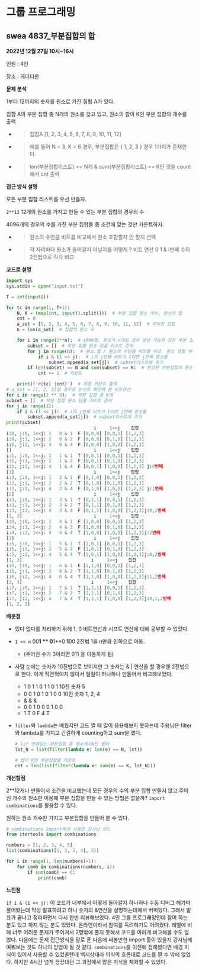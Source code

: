 # **그룹 프로그래밍**

## swea 4837_부분집합의 합

**2022년 12월 27일 10시~16시**

인원 : 4인

장소 : 게더타운

**문제 분석**

1부터 12까지의 숫자를 원소로 가진 집합 A가 있다.

집합 A의 부분 집합 중 N개의 원소를 갖고 있고, 원소의 합이 K인 부분 집합의 개수를 출력

- > 집합A [1, 2, 3, 4, 5, 6, 7, 8, 9, 10, 11, 12]

- > 예를 들어 N = 3, K = 6 경우, 부분집합은 { 1, 2, 3 } 경우 1가지가 존재한다.

- > len(부분집합리스트) == N개 & sum(부분집합리스트) == K인 것을 count해서 cnt 출력

**접근 방식 설명**

모든 부분 집합 리스트를 우선 만들자.

`2**12` 12개의 원소를 가지고 만들 수 있는 부분 집합의 경우의 수

4096개의 경우의 수를 가진 부분 집합들 중 조건에 맞는 것만 카운트하자.

- > 원소의 수만큼 비트를 비교해서 원소 포함할지 안 할지 선택

- > 각 자리마다 원소가 들어갈지 아닐지를 어떻게 ? 비트 연산 0 1 & i번째 수의 2진법으로 각각 비교

**코드로 설명**

```python
import sys
sys.stdin = open('input.txt')

T = int(input())

for tc in range(1, T+1):
    N, K = (map(int, input().split()))  # 부분 집합 원소 개수, 원소의 합
    cnt = 0
    a_set = [1, 2, 3, 4, 5, 6, 7, 8, 9, 10, 11, 12]  # 주어진 집합
    n = len(a_set)  # 집합의 원소 수

    for i in range(2**n):  # 4096행. 원소가 n개일 경우 생성 가능한 모든 부분 집합의 개수
        subset = []  # 부분 집합 원소 담을 리스트 준비
        for j in range(n):  # 원소.열 / 원소의 수만큼 비트를 비교. 원소 포함 여부 판단
            if i & (1 << j):  # i의 j번째 비트가 1이면 j번째 원소를
                subset.append(a_set[j])  # subset리스트에 추가
        if len(subset) == N and sum(subset) == K:  # 완성된 부분집합의 원소개수가 N이며 원소합이 K일 경우
            cnt += 1  # 카운트

    print(f'#{tc} {cnt}')  # 최종 카운트 출력
# a_set = [1, 2, 3]일 경우로 눈으로 확인해 본 비트연산
for i in range(2 ** 3):  # 부분 집합 총 8개
subset = []  # 부분 집합 원소 담을 리스트 준비
for j in range(3):  
    if i & (1 << j):  # i의 j번째 비트가 1이면 j번째 원소를
        subset.append(a_set[j])  # subset리스트에 추가
print(subset)
                                 i     1<<j    집합
i:0, j:0, 1<<j: 1   0 & 1  F [0,0,0] [0,0,1] [1,2,3]
i:0, j:1, 1<<j: 2   0 & 2  F [0,0,0] [0,1,0] [1,2,3]
i:0, j:2, 1<<j: 4   0 & 4  F [0,0,0] [1,0,0] [1,2,3]
[]                               i     1<<j    집합
i:1, j:0, 1<<j: 1   1 & 1  T [0,0,1] [0,0,1] [1,2,3]
i:1, j:1, 1<<j: 2   1 & 2  F [0,0,1] [0,1,0] [1,2,3]
i:1, j:2, 1<<j: 4   1 & 4  F [0,0,1] [1,0,0] [1,2,3] j:0번째
[1]                              i     1<<j    집합
i:2, j:0, 1<<j: 1   2 & 1  F [0,1,0] [0,0,1] [1,2,3]
i:2, j:1, 1<<j: 2   2 & 2  T [0,1,0] [0,1,0] [1,2,3]
i:2, j:2, 1<<j: 4   2 & 4  F [0,1,0] [1,0,0] [1,2,3] j:1번째
[2]                              i     1<<j    집합
i:3, j:0, 1<<j: 1   3 & 1  T [0,1,1] [0,0,1] [1,2,3]
i:3, j:1, 1<<j: 2   3 & 2  T [0,1,1] [0,1,0] [1,2,3]
i:3, j:2, 1<<j: 4   3 & 4  F [0,1,1] [1,0,0] [1,2,3]j:0,1번째
[1, 2]                           i     1<<j    집합
i:4, j:0, 1<<j: 1   4 & 1  F [1,0,0] [0,0,1] [1,2,3]
i:4, j:1, 1<<j: 2   4 & 2  F [1,0,0] [0,1,0] [1,2,3]
i:4, j:2, 1<<j: 4   4 & 4  T [1,0,0] [1,0,0] [1,2,3]j:2번째
[3]                              i     1<<j    집합
i:5, j:0, 1<<j: 1   5 & 1  T [1,0,1] [0,0,1] [1,2,3]
i:5, j:1, 1<<j: 2   5 & 2  F [1,0,1] [0,1,0] [1,2,3]
i:5, j:2, 1<<j: 4   5 & 4  T [1,0,1] [1,0,0] [1,2,3]j:0,2번째
[1, 3]                          i     1<<j    집합
i:6, j:0, 1<<j: 1   6 & 1  F [1,1,0] [0,0,1] [1,2,3]
i:6, j:1, 1<<j: 2   6 & 2  T [1,1,0] [0,1,0] [1,2,3]
i:6, j:2, 1<<j: 4   6 & 4  T [1,1,0] [1,0,0] [1,2,3]j:1,2번째
[2, 3]                          i     1<<j    집합
i:7, j:0, 1<<j: 1   7 & 1  T [1,1,1] [0,0,1] [1,2,3]
i:7, j:1, 1<<j: 2   7 & 2  T [1,1,1] [0,1,0] [1,2,3]
i:7, j:2, 1<<j: 4   7 & 4  T [1,1,1] [1,0,0] [1,2,3]j:0,1,2번째
[1, 2, 3]
```

**배운점**

- 있다 없다를 처리하기 위해 1, 0 비트연산과 시프트 연산에 대해 공부할 수 있었다.

- `1 << n` 00**1 \** 0**1**0 **1**00 2진법 1을 n만큼 왼쪽으로 이동.

  - (주어진 수가 3이라면 011 을 이동하게 됨)

- 사람 눈에는 숫자가 10진법으로 보이지만 그 숫자는 & | 연산을 할 경우엔 2진법으로 한다. 이게 직관적이지 않아서 일일이 하나하나 만들어서 비교해보았다.

  - 1 0 1 1 0 1 1 0 1 10진 숫자 5
  - 0 0 1 0 1 0 1 0 0 10진 숫자 1, 2, 4
  - & & &
  - 0 0 1 0 0 0 1 0 0
  - 1 T 0 F 4 T

- `filter`와 `lambda`는 배웠지만 코드 짤 때 많이 응용해보지 못하는데 주용님은 filter와 lambda를 가지고 간결하게 counting하고 sum을 했다.

  ```python
  # lst 안에있는 부분집합 중 원소개수N만 필터
  lst_N = list(filter(lambda e: len(e) == N, lst))  
  
  # 합이 K인 부분집합을 카운트
  cnt = len(list(filter(lambda e: sum(e) == K, lst_N)))  
  ```

**개선할점**

2**12개나 만들어서 조건을 비교했는데 모든 경우의 수의 부분 집합 만들지 않고 주어진 개수의 원소만 이용해 부분 집합을 만들 수 있는 방법은 없을까? `import combinations`를 활용할 수 있다.

원하는 원소 개수만 가지고 부분집합을 만들어 볼 수 있다.

```python
# combinations import해서 사용한 강사님 코드
from itertools import combinations

numbers = [1, 2, 3, 4, 5]
list(combinations([1, 2, 3, 4], 2))

for i in range(1, len(numbers)+1):
    for comb in combinations(numbers, i):
        if sum(comb) == 6:
            print(comb)
```

**느낀점**

`if i & (1 << j):` 이 코드가 내부에서 어떻게 돌아갈지 하나하나 수동 디버그 해가며 풀어봤는데 막상 발표하려고 하니 숫자의 &연산을 설명하는데에서 버벅댔다. 그래서 발표가 끝나고 정리하면서 다시 한번 리뷰해보았다. 4인 그룹 프로그래밍인데 참여 하는 분도 있고 하지 않는 분도 있었다. 온라인이라서 참여를 독려하기도 어려웠다. 레벨에 비해 너무 어려운 문제가 주어져서 2명밖에 풀지 못해서 코드를 여러개 비교해볼 수도 없었다. 다음에는 문제 접근방식을 말로 푼 다음에 써볼만한 import 툴이 있을지 강사님께 여쭤보는 것도 하나의 방법이 될 것 같다. `combinations`를 이전에 접해봤다면 배경 지식이 있어서 사용할 수 있었을텐데 백지상태라 의식의 흐름대로 코드를 짤 수 밖에 없었다. 하지만 4시간 넘게 끙끙대던 그 과정에서 많은 지식을 체화할 수 있었다.
